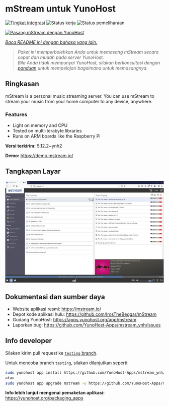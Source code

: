 <!--
N.B.: README ini dibuat secara otomatis oleh <https://github.com/YunoHost/apps/tree/master/tools/readme_generator>
Ini TIDAK boleh diedit dengan tangan.
-->

# mStream untuk YunoHost

[![Tingkat integrasi](https://dash.yunohost.org/integration/mstream.svg)](https://ci-apps.yunohost.org/ci/apps/mstream/) ![Status kerja](https://ci-apps.yunohost.org/ci/badges/mstream.status.svg) ![Status pemeliharaan](https://ci-apps.yunohost.org/ci/badges/mstream.maintain.svg)

[![Pasang mStream dengan YunoHost](https://install-app.yunohost.org/install-with-yunohost.svg)](https://install-app.yunohost.org/?app=mstream)

*[Baca README ini dengan bahasa yang lain.](./ALL_README.md)*

> *Paket ini memperbolehkan Anda untuk memasang mStream secara cepat dan mudah pada server YunoHost.*  
> *Bila Anda tidak mempunyai YunoHost, silakan berkonsultasi dengan [panduan](https://yunohost.org/install) untuk mempelajari bagaimana untuk memasangnya.*

## Ringkasan

mStream is a personal music streaming server. You can use mStream to stream your music from your home computer to any device, anywhere.

### Features

- Light on memory and CPU
- Tested on multi-terabyte libraries
- Runs on ARM boards like the Raspberry Pi


**Versi terkirim:** 5.12.2~ynh2

**Demo:** <https://demo.mstream.io/>

## Tangkapan Layar

![Tangkapan Layar pada mStream](./doc/screenshots/mstreamv5.png)

## Dokumentasi dan sumber daya

- Website aplikasi resmi: <https://mstream.io/>
- Depot kode aplikasi hulu: <https://github.com/IrosTheBeggar/mStream>
- Gudang YunoHost: <https://apps.yunohost.org/app/mstream>
- Laporkan bug: <https://github.com/YunoHost-Apps/mstream_ynh/issues>

## Info developer

Silakan kirim pull request ke [`testing` branch](https://github.com/YunoHost-Apps/mstream_ynh/tree/testing).

Untuk mencoba branch `testing`, silakan dilanjutkan seperti:

```bash
sudo yunohost app install https://github.com/YunoHost-Apps/mstream_ynh/tree/testing --debug
atau
sudo yunohost app upgrade mstream -u https://github.com/YunoHost-Apps/mstream_ynh/tree/testing --debug
```

**Info lebih lanjut mengenai pemaketan aplikasi:** <https://yunohost.org/packaging_apps>
